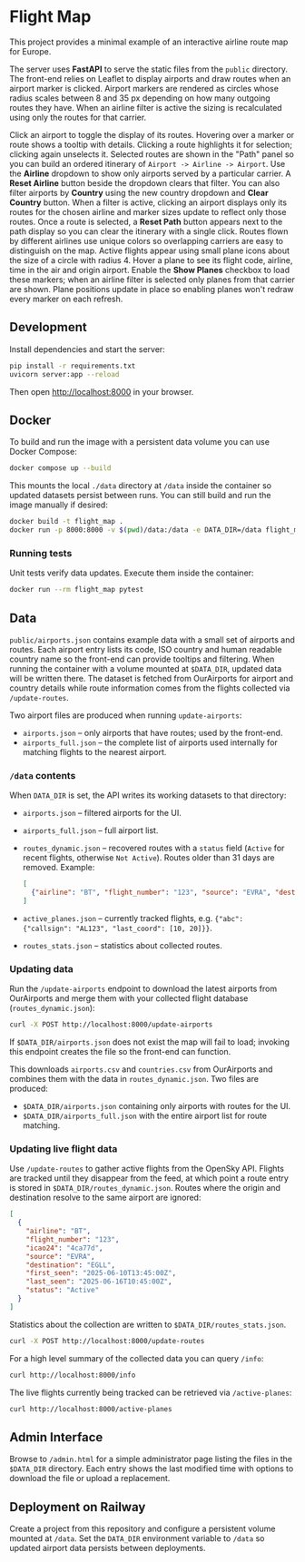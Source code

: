 # Flight Map

This project provides a minimal example of an interactive airline route map for Europe.

The server uses **FastAPI** to serve the static files from the `public` directory. The front-end relies on Leaflet to display airports and draw routes when an airport marker is clicked. Airport markers are rendered as circles whose radius scales between 8 and 35&nbsp;px depending on how many outgoing routes they have. When an airline filter is active the sizing is recalculated using only the routes for that carrier.

Click an airport to toggle the display of its routes. Hovering over a marker or
route shows a tooltip with details. Clicking a route highlights it for
selection; clicking again unselects it. Selected routes are shown in the
"Path" panel so you can build an ordered itinerary of
`Airport -> Airline -> Airport`. Use the **Airline** dropdown to show only
airports served by a particular carrier. A **Reset Airline** button beside the
dropdown clears that filter. You can also filter airports by **Country** using
the new country dropdown and **Clear Country** button. When a filter is active,
clicking an airport displays only its routes for the chosen airline and marker
sizes update to reflect only those routes. Once a route is selected, a **Reset Path** button
appears next to the path display so you can clear the itinerary with a single
click.
Routes flown by different airlines use unique colors so overlapping carriers are
easy to distinguish on the map.
Active flights appear using small plane icons about the size of a circle with
radius&nbsp;4. Hover a plane to see its flight code, airline, time in the air
and origin airport. Enable the **Show Planes** checkbox to load these markers;
when an airline filter is selected only planes from that carrier are shown.
Plane positions update in place so enabling planes won't redraw every marker on each refresh.

## Development

Install dependencies and start the server:

```bash
pip install -r requirements.txt
uvicorn server:app --reload
```

Then open [http://localhost:8000](http://localhost:8000) in your browser.

## Docker

To build and run the image with a persistent data volume you can use Docker
Compose:

```bash
docker compose up --build
```

This mounts the local `./data` directory at `/data` inside the container so
updated datasets persist between runs. You can still build and run the image
manually if desired:

```bash
docker build -t flight_map .
docker run -p 8000:8000 -v $(pwd)/data:/data -e DATA_DIR=/data flight_map
```

### Running tests

Unit tests verify data updates. Execute them inside the container:

```bash
docker run --rm flight_map pytest
```

## Data

`public/airports.json` contains example data with a small set of airports and routes. Each airport entry lists its code, ISO country and human readable country name so the front-end can provide tooltips and filtering. When running the container with a volume mounted at `$DATA_DIR`, updated data will be written there. The dataset is fetched from OurAirports for airport and country details while route information comes from the flights collected via `/update-routes`.

Two airport files are produced when running `update-airports`:

* `airports.json` – only airports that have routes; used by the front-end.
* `airports_full.json` – the complete list of airports used internally for matching flights to the nearest airport.

### `/data` contents

When `DATA_DIR` is set, the API writes its working datasets to that directory:

* `airports.json` – filtered airports for the UI.
* `airports_full.json` – full airport list.
* `routes_dynamic.json` – recovered routes with a `status` field (`Active` for recent flights, otherwise `Not Active`). Routes older than 31 days are removed. Example:

  ```json
  [
    {"airline": "BT", "flight_number": "123", "source": "EVRA", "destination": "EGLL", "status": "Active"}
  ]
  ```
* `active_planes.json` – currently tracked flights, e.g. `{"abc": {"callsign": "AL123", "last_coord": [10, 20]}}`.
* `routes_stats.json` – statistics about collected routes.

### Updating data

Run the `/update-airports` endpoint to download the latest airports from OurAirports and merge them with your collected flight database (`routes_dynamic.json`):

```bash
curl -X POST http://localhost:8000/update-airports
```

If `$DATA_DIR/airports.json` does not exist the map will fail to load; invoking
this endpoint creates the file so the front-end can function.

This downloads `airports.csv` and `countries.csv` from OurAirports and combines them with the data in `routes_dynamic.json`. Two files are produced:

* `$DATA_DIR/airports.json` containing only airports with routes for the UI.
* `$DATA_DIR/airports_full.json` with the entire airport list for route matching.

### Updating live flight data

Use `/update-routes` to gather active flights from the OpenSky API. Flights are tracked until they disappear from the feed, at which point a route entry is stored in `$DATA_DIR/routes_dynamic.json`. Routes where the origin and destination resolve to the same airport are ignored:

```json
[
  {
    "airline": "BT",
    "flight_number": "123",
    "icao24": "4ca77d",
    "source": "EVRA",
    "destination": "EGLL",
    "first_seen": "2025-06-10T13:45:00Z",
    "last_seen": "2025-06-16T10:45:00Z",
    "status": "Active"
  }
]
```

Statistics about the collection are written to `$DATA_DIR/routes_stats.json`.

```bash
curl -X POST http://localhost:8000/update-routes
```

For a high level summary of the collected data you can query `/info`:

```bash
curl http://localhost:8000/info
```

The live flights currently being tracked can be retrieved via `/active-planes`:

```bash
curl http://localhost:8000/active-planes
```

## Admin Interface

Browse to `/admin.html` for a simple administrator page listing the files in
the `$DATA_DIR` directory. Each entry shows the last modified time with options
to download the file or upload a replacement.


## Deployment on Railway

Create a project from this repository and configure a persistent volume mounted at `/data`. Set the `DATA_DIR` environment variable to `/data` so updated airport data persists between deployments.
